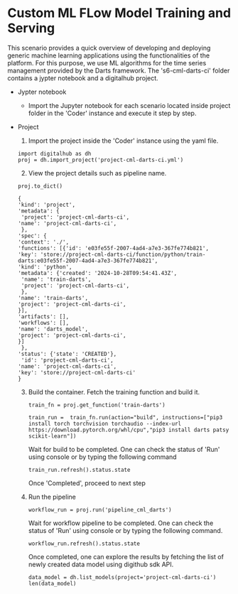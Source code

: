 # Custom ML FLow Model Training and Serving

This scenario provides a quick overview of developing and deploying generic machine learning applications using the functionalities of the platform. For this purpose, we use ML algorithms for the time series management provided by the Darts framework. The 's6-cml-darts-ci' folder contains a jypter notebook and a digitalhub project. 

- Jypter notebook 
	- Import the Jupyter notebook for each scenario located inside project folder in the 'Coder' instance and execute it step by step.

- Project
	
   1. Import the project inside the 'Coder' instance using the yaml file.
	```
 	import digitalhub as dh
 	proj = dh.import_project('project-cml-darts-ci.yml')
	```

   2.  View the project details such as pipeline name.
    ```
    proj.to_dict()
    ```
    ```
    {
    'kind': 'project',
    'metadata': {
     'project': 'project-cml-darts-ci',
    'name': 'project-cml-darts-ci',
     },
    'spec': {
    'context': './',
    'functions': [{'id': 'e03fe55f-2007-4ad4-a7e3-367fe774b821',
    'key': 'store://project-cml-darts-ci/function/python/train-darts:e03fe55f-2007-4ad4-a7e3-367fe774b821',
    'kind': 'python',
    'metadata': {'created': '2024-10-28T09:54:41.43Z',
     'name': 'train-darts',
     'project': 'project-cml-darts-ci',
     },
    'name': 'train-darts',
    'project': 'project-cml-darts-ci',
    }],
    'artifacts': [],
    'workflows': [],
    'name': 'darts_model',
    'project': 'project-cml-darts-ci',
    }]
     },
    'status': {'state': 'CREATED'},
     'id': 'project-cml-darts-ci',
    'name': 'project-cml-darts-ci',
    'key': 'store://project-cml-darts-ci'
    }
   ```
   3. Build the container.
      Fetch the training function and build it.
      ```
      train_fn = proj.get_function('train-darts')
      ```
      ```
      train_run =  train_fn.run(action="build", instructions=["pip3 install torch torchvision torchaudio --index-url https://download.pytorch.org/whl/cpu","pip3 install darts patsy scikit-learn"])
      ```      
      Wait for build to be completed. One can check the status of 'Run' using console or by typing the following command
      ```
      train_run.refresh().status.state
      ```
      Once 'Completed', proceed to next step
      
   4. Run the pipeline
      ```
      workflow_run = proj.run('pipeline_cml_darts')
      ```
      Wait for workflow pipeline to be completed. One can check the status of 'Run' using console or by typing the following command.
      ```
      workflow_run.refresh().status.state
      ```
      Once completed, one can explore the results by fetching the list of newly created data model using digithub sdk API.
      ```
      data_model = dh.list_models(project='project-cml-darts-ci')
      len(data_model)
      ```   
	
	

	
	


